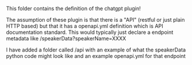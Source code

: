 This folder contains the definition of the chatgpt plugin!

The assumption of these plugin is that there is a "API" (restful or just plain HTTP based) but that it has a openapi.yml definition which is API documentation standard. This would typically just declare a endpoint metadata like /speakerData?speakerName=XXXX 

I have added a folder called /api with an example of what the speakerData python code might look like and an example openapi.yml for that endpoint